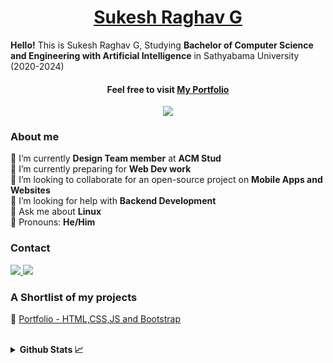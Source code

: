 <h1 align="center"><a href="https://sukesh02.github.io/">Sukesh Raghav G</a></h1>

**Hello!** This is Sukesh Raghav G, Studying **Bachelor of Computer Science and Engineering with Artificial Intelligence** in Sathyabama University (2020-2024)
<h4 align="center">
 Feel free to visit <a href="https://sukesh02.github.io/" target="_blank"> My Portfolio </a><br>
</h4>

<!--Profile views counter-->
<p align=center><img src="https://komarev.com/ghpvc/?username=sukesh02&color=ff5656&style=flat-square"></img></p>

<!--About Me-->
### About me
🔸 I’m currently **Design Team member** at **ACM Stud**<br>
🔸 I’m currently preparing for **Web Dev work**<br>
🔸 I’m looking to collaborate for an open-source project on **Mobile Apps and Websites**<br>
🔸 I’m looking for help with **Backend Development**<br>
🔸 Ask me about **Linux**<br>
🔸 Pronouns: **He/Him**<br>

<!--Contact details-->
### Contact 
<p>
 <a target="_blank" href="https://www.linkedin.com/in/sukesh-raghav-a3b8391b0/">
 <img src = "https://img.shields.io/badge/LinkedIn-0077B5?style=for-the-badge&logo=linkedin&logoColor=white">
 </a>
 <a target="_blank" href="mailto:sukeshraghav@gmail.com">
 <img src = "https://img.shields.io/badge/Gmail-D14836?style=for-the-badge&logo=gmail&logoColor=white">
 </a>
</p>

<!--Projects-->
### A Shortlist of my projects
🔸 [Portfolio - HTML,CSS,JS and Bootstrap](https://sukesh02.github.io/)<br>
<br>


<!-- GitHub Stats-->
<details>
 
<summary>
<b style="font-size=32px"> Github Stats 📈</b>
<br>

</summary>

<p  align="center">

<img src = "https://github-readme-stats.vercel.app/api?username=sukesh02&show_icons=true&include_all_commits=true&theme=radical" width="400px"   align=center></img>
<br>

<img src = "https://github-readme-streak-stats.herokuapp.com/?user=sukesh02" width="400px" align=center></img>
<br>

<img src = "https://github-readme-stats.vercel.app/api/top-langs/?username=sukesh02&layout=compact&theme=radical" width="400px" align=center></img>
</p>

</details>

